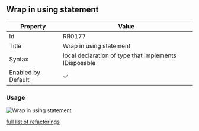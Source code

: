 ## Wrap in using statement

| Property | Value |
| -------- | ----- |
| Id | RR0177 |
| Title | Wrap in using statement |
| Syntax | local declaration of type that implements IDisposable |
| Enabled by Default | &#x2713; |

### Usage

![Wrap in using statement](../../images/refactorings/WrapInUsingStatement.png)

[full list of refactorings](Refactorings.md)